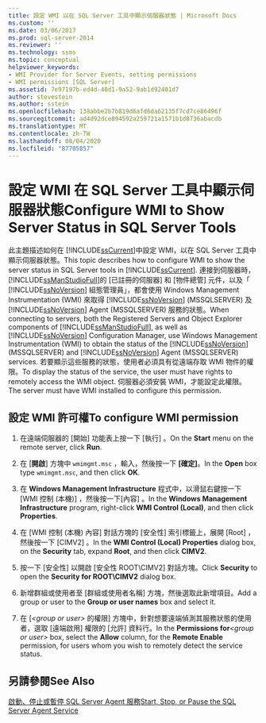 ```yaml
---
title: 設定 WMI 以在 SQL Server 工具中顯示伺服器狀態 | Microsoft Docs
ms.custom: ''
ms.date: 03/06/2017
ms.prod: sql-server-2014
ms.reviewer: ''
ms.technology: ssms
ms.topic: conceptual
helpviewer_keywords:
- WMI Provider for Server Events, setting permissions
- WMI permissions [SQL Server]
ms.assetid: 7e97197b-ed4d-40d1-9a52-9ab1d92401d7
author: stevestein
ms.author: sstein
ms.openlocfilehash: 138abbe2b7b819d6afd6da62135f7cd7ce86496f
ms.sourcegitcommit: ad4d92dce894592a259721a1571b1d8736abacdb
ms.translationtype: MT
ms.contentlocale: zh-TW
ms.lasthandoff: 08/04/2020
ms.locfileid: "87705857"
---
```

# <a name="configure-wmi-to-show-server-status-in-sql-server-tools"></a><span data-ttu-id="96441-102">設定 WMI 在 SQL Server 工具中顯示伺服器狀態</span><span class="sxs-lookup"><span data-stu-id="96441-102">Configure WMI to Show Server Status in SQL Server Tools</span></span>
  <span data-ttu-id="96441-103">此主題描述如何在 [!INCLUDE[ssCurrent](../includes/sscurrent-md.md)]中設定 WMI，以在 SQL Server 工具中顯示伺服器狀態。</span><span class="sxs-lookup"><span data-stu-id="96441-103">This topic describes how to configure WMI to show the server status in SQL Server tools in [!INCLUDE[ssCurrent](../includes/sscurrent-md.md)].</span></span> <span data-ttu-id="96441-104">連接到伺服器時， [!INCLUDE[ssManStudioFull](../includes/ssmanstudiofull-md.md)]的 [已註冊的伺服器] 和 [物件總管] 元件，以及「 [!INCLUDE[ssNoVersion](../includes/ssnoversion-md.md)] 組態管理員」，都會使用 Windows Management Instrumentation (WMI) 來取得 [!INCLUDE[ssNoVersion](../includes/ssnoversion-md.md)] (MSSQLSERVER) 及 [!INCLUDE[ssNoVersion](../includes/ssnoversion-md.md)] Agent (MSSQLSERVER) 服務的狀態。</span><span class="sxs-lookup"><span data-stu-id="96441-104">When connecting to servers, both the Registered Servers and Object Explorer components of [!INCLUDE[ssManStudioFull](../includes/ssmanstudiofull-md.md)], as well as [!INCLUDE[ssNoVersion](../includes/ssnoversion-md.md)] Configuration Manager, use Windows Management Instrumentation (WMI) to obtain the status of the [!INCLUDE[ssNoVersion](../includes/ssnoversion-md.md)] (MSSQLSERVER) and [!INCLUDE[ssNoVersion](../includes/ssnoversion-md.md)] Agent (MSSQLSERVER) services.</span></span> <span data-ttu-id="96441-105">若要顯示這些服務的狀態，使用者必須具有從遠端存取 WMI 物件的權限。</span><span class="sxs-lookup"><span data-stu-id="96441-105">To display the status of the service, the user must have rights to remotely access the WMI object.</span></span> <span data-ttu-id="96441-106">伺服器必須安裝 WMI，才能設定此權限。</span><span class="sxs-lookup"><span data-stu-id="96441-106">The server must have WMI installed to configure this permission.</span></span>  
  
##  <a name="to-configure-wmi-permission"></a><a name="SSMSProcedure"></a><span data-ttu-id="96441-107">設定 WMI 許可權</span><span class="sxs-lookup"><span data-stu-id="96441-107">To configure WMI permission</span></span>  
  
1.  <span data-ttu-id="96441-108">在遠端伺服器的 [開始]  功能表上按一下 [執行]  。</span><span class="sxs-lookup"><span data-stu-id="96441-108">On the **Start** menu on the remote server, click **Run**.</span></span>  
  
2.  <span data-ttu-id="96441-109">在 [**開啟**] 方塊中 `wmimgmt.msc` ，輸入，然後按一下 **[確定]**。</span><span class="sxs-lookup"><span data-stu-id="96441-109">In the **Open** box type `wmimgmt.msc`, and then click **OK**.</span></span>  
  
3.  <span data-ttu-id="96441-110">在 **Windows Management Infrastructure** 程式中，以滑鼠右鍵按一下 [WMI 控制 (本機)]  ，然後按一下[內容]  。</span><span class="sxs-lookup"><span data-stu-id="96441-110">In the **Windows Management Infrastructure** program, right-click **WMI Control (Local)**, and then click **Properties**.</span></span>  
  
4.  <span data-ttu-id="96441-111">在 [WMI 控制 (本機) 內容]  對話方塊的 [安全性]  索引標籤上，展開 [Root]  ，然後按一下 [CIMV2]  。</span><span class="sxs-lookup"><span data-stu-id="96441-111">In the **WMI Control (Local) Properties** dialog box, on the **Security** tab, expand **Root**, and then click **CIMV2**.</span></span>  
  
5.  <span data-ttu-id="96441-112">按一下 [安全性]  以開啟 [安全性 ROOT\CIMV2]  對話方塊。</span><span class="sxs-lookup"><span data-stu-id="96441-112">Click **Security** to open the **Security for ROOT\CIMV2** dialog box.</span></span>  
  
6.  <span data-ttu-id="96441-113">新增群組或使用者至 [群組或使用者名稱]  方塊，然後選取此新增項目。</span><span class="sxs-lookup"><span data-stu-id="96441-113">Add a group or user to the **Group or user names** box and select it.</span></span>  
  
7.  <span data-ttu-id="96441-114">在 [_\<group or user>_ 的權限] 方塊中，針對想要遠端偵測其服務狀態的使用者，選取 [遠端啟用] 權限的 [允許] 資料行。</span><span class="sxs-lookup"><span data-stu-id="96441-114">In the **Permissions for**_\<group or user>_ box, select the **Allow** column, for the **Remote Enable** permission, for users whom you wish to remotely detect the service status.</span></span>  
  
## <a name="see-also"></a><span data-ttu-id="96441-115">另請參閱</span><span class="sxs-lookup"><span data-stu-id="96441-115">See Also</span></span>  
 [<span data-ttu-id="96441-116">啟動、停止或暫停 SQL Server Agent 服務</span><span class="sxs-lookup"><span data-stu-id="96441-116">Start, Stop, or Pause the SQL Server Agent Service</span></span>](agent/start-stop-or-pause-the-sql-server-agent-service.md)  
  
  
